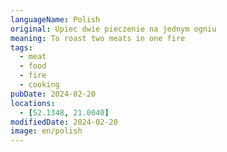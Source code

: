 ```yaml
---
languageName: Polish
original: Upiec dwie pieczenie na jednym ogniu
meaning: To roast two meats in one fire
tags:
  - meat
  - food
  - fire
  - cooking
pubDate: 2024-02-20
locations:
  - [52.1348, 21.0040]
modifiedDate: 2024-02-20
image: en/polish
---
```

